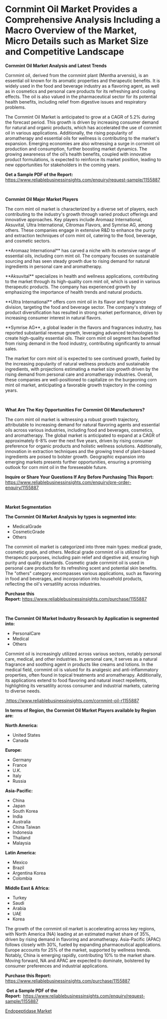 <p><h1>Cornmint Oil Market Provides a Comprehensive Analysis Including a Macro Overview of the Market, Micro Details such as Market Size and Competitive Landscape</h1></p><p><strong>Cornmint Oil Market Analysis and Latest Trends</strong></p>
<p><p>Cornmint oil, derived from the cornmint plant (Mentha arvensis), is an essential oil known for its aromatic properties and therapeutic benefits. It is widely used in the food and beverage industry as a flavoring agent, as well as in cosmetics and personal care products for its refreshing and cooling effects. The oil is also valued in the pharmaceutical sector for its potential health benefits, including relief from digestive issues and respiratory problems.</p><p>The Cornmint Oil Market is anticipated to grow at a CAGR of 5.2% during the forecast period. This growth is driven by increasing consumer demand for natural and organic products, which has accelerated the use of cornmint oil in various applications. Additionally, the rising popularity of aromatherapy and essential oils for wellness is contributing to the market's expansion. Emerging economies are also witnessing a surge in cornmint oil production and consumption, further boosting market dynamics. The growing awareness of the oil’s health benefits, coupled with innovative product formulations, is expected to reinforce its market position, leading to new opportunities for stakeholders in the coming years.</p></p>
<p><strong>Get a Sample PDF of the Report:&nbsp;</strong> <a href="https://www.reliablebusinessinsights.com/enquiry/request-sample/1155887?utm_campaign=2840&utm_medium=2&utm_source=Github&utm_content=ia&utm_term=31032025&utm_id=cornmint-oil">https://www.reliablebusinessinsights.com/enquiry/request-sample/1155887</a></p>
<p>&nbsp;</p>
<p><strong>Cornmint Oil Major Market Players</strong></p>
<p><p>The corn mint oil market is characterized by a diverse set of players, each contributing to the industry's growth through varied product offerings and innovative approaches. Key players include Aromaaz International, Aksuvital, Ultra International, Citromax Flavors, and Symrise AG, among others. These companies engage in extensive R&D to enhance the purity and extraction techniques of corn mint oil, catering to the food, beverage, and cosmetic sectors.</p><p>**Aromaaz International** has carved a niche with its extensive range of essential oils, including corn mint oil. The company focuses on sustainable sourcing and has seen steady growth due to rising demand for natural ingredients in personal care and aromatherapy. </p><p>**Aksuvital** specializes in health and wellness applications, contributing to the market through its high-quality corn mint oil, which is used in various therapeutic products. The company has experienced growth by emphasizing the importance of health trends and natural products.</p><p>**Ultra International** offers corn mint oil in its flavor and fragrance division, targeting the food and beverage sector. The company's strategy of product diversification has resulted in strong market performance, driven by increasing consumer interest in natural flavors.</p><p>**Symrise AG**, a global leader in the flavors and fragrances industry, has reported substantial revenue growth, leveraging advanced technologies to create high-quality essential oils. Their corn mint oil segment has benefited from rising demand in the food industry, contributing significantly to annual sales.</p><p>The market for corn mint oil is expected to see continued growth, fueled by the increasing popularity of natural wellness products and sustainable ingredients, with projections estimating a market size growth driven by the rising demand from personal care and aromatherapy industries. Overall, these companies are well-positioned to capitalize on the burgeoning corn mint oil market, anticipating a favorable growth trajectory in the coming years.</p></p>
<p>&nbsp;</p>
<p><strong>What Are The Key Opportunities For Cornmint Oil Manufacturers?</strong></p>
<p><p>The corn mint oil market is witnessing a robust growth trajectory, attributable to increasing demand for natural flavoring agents and essential oils across various industries, including food and beverages, cosmetics, and aromatherapy. The global market is anticipated to expand at a CAGR of approximately 6-8% over the next five years, driven by rising consumer preference for organic products and holistic wellness solutions. Additionally, innovation in extraction techniques and the growing trend of plant-based ingredients are poised to bolster growth. Geographic expansion into emerging markets presents further opportunities, ensuring a promising outlook for corn mint oil in the foreseeable future.</p></p>
<p><strong>Inquire or Share Your Questions If Any Before Purchasing This Report:</strong> <a href="https://www.reliablebusinessinsights.com/enquiry/pre-order-enquiry/1155887?utm_campaign=2840&utm_medium=2&utm_source=Github&utm_content=ia&utm_term=31032025&utm_id=cornmint-oil">https://www.reliablebusinessinsights.com/enquiry/pre-order-enquiry/1155887</a></p>
<p>&nbsp;</p>
<p><strong>Market Segmentation</strong></p>
<p><strong>The Cornmint Oil Market Analysis by types is segmented into:</strong></p>
<p><ul><li>MedicalGrade</li><li>CosmeticGrade</li><li>Others</li></ul></p>
<p><p>The cornmint oil market is categorized into three main types: medical grade, cosmetic grade, and others. Medical grade cornmint oil is utilized for therapeutic purposes, including pain relief and digestive aid, ensuring high purity and quality standards. Cosmetic grade cornmint oil is used in personal care products for its refreshing scent and potential skin benefits. The "others" category encompasses various applications, such as flavoring in food and beverages, and incorporation into household products, reflecting the oil's versatility across industries.</p></p>
<p><strong>Purchase this Report:&nbsp;</strong><a href="https://www.reliablebusinessinsights.com/purchase/1155887?utm_campaign=2840&utm_medium=2&utm_source=Github&utm_content=ia&utm_term=31032025&utm_id=cornmint-oil">https://www.reliablebusinessinsights.com/purchase/1155887</a></p>
<p>&nbsp;</p>
<p><strong>The Cornmint Oil Market Industry Research by Application is segmented into:</strong></p>
<p><ul><li>PersonalCare</li><li>Medical</li><li>Others</li></ul></p>
<p><p>Cornmint oil is increasingly utilized across various sectors, notably personal care, medical, and other industries. In personal care, it serves as a natural fragrance and soothing agent in products like creams and lotions. In the medical field, cornmint oil is valued for its analgesic and anti-inflammatory properties, often found in topical treatments and aromatherapy. Additionally, its applications extend to food flavoring and natural insect repellents, highlighting its versatility across consumer and industrial markets, catering to diverse needs.</p></p>
<p><a href="https://www.reliablebusinessinsights.com/cornmint-oil-r1155887?utm_campaign=2840&utm_medium=2&utm_source=Github&utm_content=ia&utm_term=31032025&utm_id=cornmint-oil">&nbsp;https://www.reliablebusinessinsights.com/cornmint-oil-r1155887</a></p>
<p><strong>In terms of Region, the Cornmint Oil Market Players available by Region are:</strong></p>
<p>
    <p> <strong> North America: </strong>
        <ul>
            <li>United States</li>
            <li>Canada</li>
        </ul>
        </p> 
    <p> <strong> Europe: </strong>
        <ul>
            <li>Germany</li>
            <li>France</li>
            <li>U.K.</li>
            <li>Italy</li>
            <li>Russia</li>
        </ul>
        </p> 
    <p> <strong> Asia-Pacific: </strong>
        <ul>
            <li>China</li>
            <li>Japan</li>
            <li>South Korea</li>
            <li>India</li>
            <li>Australia</li>
            <li>China Taiwan</li>
            <li>Indonesia</li>
            <li>Thailand</li>
            <li>Malaysia</li>
        </ul>
        </p> 
    <p> <strong> Latin America: </strong>
        <ul>
            <li>Mexico</li>
            <li>Brazil</li>
            <li>Argentina Korea</li>
            <li>Colombia</li>
        </ul>
        </p> 
    <p> <strong> Middle East & Africa: </strong>
        <ul>
            <li>Turkey</li>
            <li>Saudi</li>
            <li>Arabia</li>
            <li>UAE</li>
            <li>Korea</li>
        </ul>
    </p>
    </p>
<p><p>The growth of the cornmint oil market is accelerating across key regions, with North America (NA) leading at an estimated market share of 35%, driven by rising demand in flavoring and aromatherapy. Asia-Pacific (APAC) follows closely with 30%, fueled by expanding pharmaceutical applications. Europe accounts for 25% of the market, supported by wellness trends. Notably, China is emerging rapidly, contributing 10% to the market share. Moving forward, NA and APAC are expected to dominate, bolstered by consumer preferences and industrial applications.</p></p>
<p><strong>Purchase this Report: </strong><a href="https://www.reliablebusinessinsights.com/purchase/1155887?utm_campaign=2840&utm_medium=2&utm_source=Github&utm_content=ia&utm_term=31032025&utm_id=cornmint-oil">https://www.reliablebusinessinsights.com/purchase/1155887</a></p>
<p>&nbsp;<strong>Get a Sample PDF of the Report:&nbsp;&nbsp;</strong><a href="https://www.reliablebusinessinsights.com/enquiry/request-sample/1155887?utm_campaign=2840&utm_medium=2&utm_source=Github&utm_content=ia&utm_term=31032025&utm_id=cornmint-oil">https://www.reliablebusinessinsights.com/enquiry/request-sample/1155887</a></p>
<p><strong></strong></p>
<p><p><a href="https://github.com/tszkintruca/Market-Research-Report-List-1/blob/main/endopeptidase-market.md?utm_campaign=2840&utm_medium=2&utm_source=Github&utm_content=ia&utm_term=31032025&utm_id=cornmint-oil">Endopeptidase Market</a></p></p>